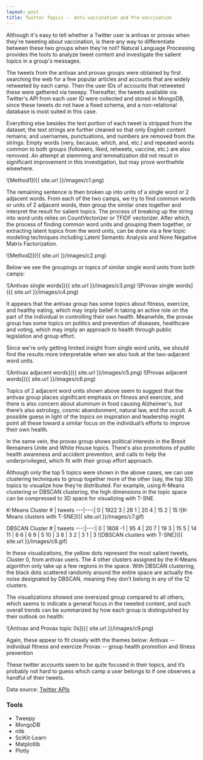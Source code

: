 ```yaml
---
layout: post
title: Twitter Topics -- Anti-vaccination and Pro-vaccination
---
```

Although it's easy to tell whether a Twitter user is antivax or provax when they're tweeting about vaccination, is there any way to differentiate between these two groups when they're not? Natural Language Processing provides the tools to analyze tweet content and investigate the salient topics in a group's messages.

The tweets from the antivax and provax groups were obtained by first searching the web for a few popular articles and accounts that are widely retweeted by each camp. Then the user IDs of accounts that retweeted these were gathered via tweepy. Thereafter, the tweets available via Twitter's API from each user ID were collected and stored in MongoDB, since these tweets do not have a fixed schema, and a non-relational database is most suited in this case.

Everything else besides the text portion of each tweet is stripped from the dataset; the text strings are further cleaned so that only English content remains; and usernames, punctuations, and numbers are removed from the strings. Empty words (very, because, which, and, etc.) and repeated words common to both groups (followers, liked, retweets, vaccine, etc.) are also removed. An attempt at stemming and lemmatization did not result in significant improvement in this investigation, but may prove worthwhile elsewhere.

![Method1]({{ site.url }}/images/c1.png)

The remaining sentence is then broken up into units of a single word or 2 adjacent words. From each of the two camps, we try to find common words or units of 2 adjacent words, then group the similar ones together and interpret the result for salient topics. The process of breaking up the string into word units relies on CountVectorizer or TFIDF vectorizer. After which, the process of finding common word units and grouping them together, or extracting latent topics from the word units, can be done via a few topic modeling techniques including Latent Semantic Analysis and None Negative Matrix Factorization.

![Method2]({{ site.url }}/images/c2.png)

Below we see the groupings or topics of similar single word units from both camps:

![Antivax single words]({{ site.url }}/images/c3.png)
![Provax single words]({{ site.url }}/images/c4.png)

It appears that the antivax group has some topics about fitness, exercize, and healthy eating, which may imply belief in taking an active role on the part of the individual in controlling their own health. Meanwhile, the provax group has some topics on politics and prevention of diseases, healthcare and voting, which may imply an approach to health through public legislation and group effort.

Since we're only getting limited insight from single word units, we should find the results more interpretable when we also look at the two-adjacent word units.

![Antivax adjacent words]({{ site.url }}/images/c5.png)
![Provax adjacent words]({{ site.url }}/images/c6.png)

Topics of 2 adjacent word units shown above seem to suggest that the antivax group places significant emphasis on fitness and exercize, and there is also concern about aluminum in food causing Alzheimer's, but there’s also astrology, cosmic abandonment, natural law, and the occult. A possible guess in light of the topics on inspiration and leadership might point all these toward a similar focus on the individual’s efforts to improve their own health.

In the same vein, the provax group shows political interests in the Brexit Remainers Unite and White House topics. There's also promotions of public health awareness and accident prevention, and calls to help the underprivileged, which fit with their group effort approach.

Although only the top 5 topics were shown in the above cases, we can use clustering techniques to group together more of the other (say, the top 30) topics to visualize how they're distributed. For example, using K-Means clustering or DBSCAN clustering, the high dimensions in the topic space can be compressed to 3D space for visualizing with T-SNE.

K-Means
Cluster # | tweets
---|---:|
0 | 1922
3 | 28
1 | 20
4 | 15
2 | 15
![K-Means clusters with T-SNE]({{ site.url }}/images/c7.gif)

DBSCAN
Cluster # | tweets
---:|---:|
0 | 1808
-1 | 95
4 | 20
7 | 19
3 | 15
5 | 14
11 | 6
6 | 6
9 | 5
10 | 3
8 | 3
2 | 3
1 | 3
![DBSCAN clusters with T-SNE]({{ site.url }}/images/c8.gif)

In these visualizations, the yellow dots represent the most salient tweets, Cluster 0, from antivax users. The 4 other clusters assigned by the K-Means algorithm only take up a few regions in the space. With DBSCAN clustering, the black dots scattered randomly around the entire space are actually the noise designated by DBSCAN, meaning they don’t belong in any of the 12 clusters.

The visualizations showed one oversized group compared to all others, which seems to indicate a general focus in the tweeted content, and such overall trends can be summarized by how each group is distinguished by their outlook on health:

![Antivax and Provax topic 0s]({{ site.url }}/images/c9.png)

Again, these appear to fit closely with the themes below:
Antivax -- individual fitness and exercize
Provax -- group health promotion and illness prevention

These twitter accounts seem to be quite focused in their topics, and it’s probably not hard to guess which camp a user belongs to if one observes a handful of their tweets.


Data source: [Twitter APIs](https://help.twitter.com/en/rules-and-policies/twitter-api)



### Tools
* Tweepy
* MongoDB
* nltk
* SciKit-Learn
* Matplotlib
* Plotly
